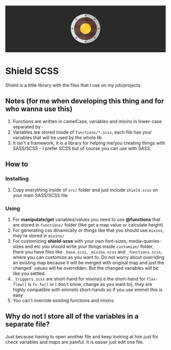 ![Shield SCSS logo](shield-base.jpg)

# Shield SCSS

Shield is a little library with the files that I use on my job/projects

## Notes (for me when developing this thing and for who wanna use this)

1. Functions are written in camelCase, variables and mixins in lower-case separated by -
1. Variables are stored inisde of `functions/*.scss`, each file has your variables that will be used by the whole lib
1. It isn't a framework, it is a library for helping me/you creating things with SASS/SCSS - I prefer SCSS but of course you can use with SASS. 

## How to

### Installing
1. Copy everything inside of `src/` folder and just include `shield.scss` on your main SASS/SCSS file

### Using
1. For __manipulate/get__ variables/values you need to use __@functions__ that are stored in `functions/` folder (like get a map value or calculate height)
1. For generating css dinamically or things like that you should use `mixins`, they're stored in `mixins/`
1. For customizing __shield-scss__ with your own font-sizes, media-queries-sizes and etc you should write your things inside `customize/` folder, there you have files like `_base.scss`, `_mixins.scss` and `_functions.scss`, where you can customize as you want to. Do not worry about overriding an existing map because it will be merged with original map and just the changed' values will be overridden. But the changed variables will be like you settled.
1. `_triggers.scss` are short-hand for mixins(i.e the short-hand for `flex-flow()` is `fx-fw()` or I don't know, change as you want to), they are highly compatible with emmets short-hands so if you use emmet this is easy
1. You can't override existing functions and mixins.

## Why do not I store all of the variables in a separate file?

Just because having to open another file and keep looking at him just for check variables and maps are painful. It is easier just edit one file.